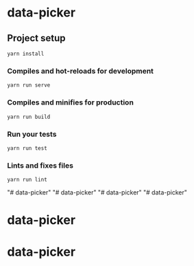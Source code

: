 # data-picker

## Project setup
```
yarn install
```

### Compiles and hot-reloads for development
```
yarn run serve
```

### Compiles and minifies for production
```
yarn run build
```

### Run your tests
```
yarn run test
```

### Lints and fixes files
```
yarn run lint
```
"# data-picker" 
"# data-picker" 
"# data-picker" 
"# data-picker" 
# data-picker
# data-picker

